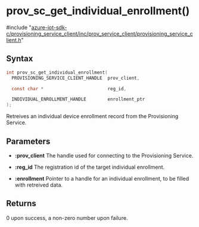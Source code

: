 # prov_sc_get_individual_enrollment()

\#include "[azure-iot-sdk-c/provisioning_service_client/inc/prov_service_client/provisioning_service_client.h](../iot-c-ref-provisioning-service-client-h.md)"  

## Syntax

```C
int prov_sc_get_individual_enrollment(
  PROVISIONING_SERVICE_CLIENT_HANDLE  prov_client,

  const char *                        reg_id,

  INDIVIDUAL_ENROLLMENT_HANDLE        enrollment_ptr
);
```

Retreives an individual device enrollment record from the Provisioning Service.

## Parameters
* **:prov_client** The handle used for connecting to the Provisioning Service. 

* **:reg_id** The registration id of the target individual enrollment. 

* **:enrollment** Pointer to a handle for an individual enrollment, to be filled with retreived data.

## Returns
0 upon success, a non-zero number upon failure.

